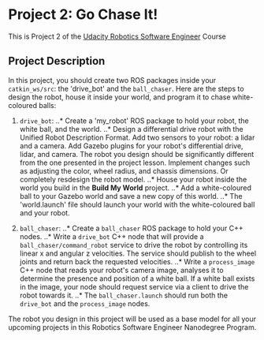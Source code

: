 # Project 2: Go Chase It!

This is Project 2 of the [Udacity Robotics Software Engineer](https://www.udacity.com/course/robotics-software-engineer--nd209) Course 

## Project Description

In this project, you should create two ROS packages inside your `catkin_ws/src`: the 'drive_bot' and the `ball_chaser`. Here are the steps to design the robot, house it inside your world, and program it to chase white-coloured balls:

1. `drive_bot`:
..* Create a 'my_robot' ROS package to hold your robot, the white ball, and the world.
..* Design a differential drive robot with the Unified Robot Description Format. Add two sensors to your robot: a lidar and a camera. Add Gazebo plugins for your robot's differential drive, lidar, and camera. The robot you design should be significantly different from the one presented in the project lesson. Implement changes such as adjusting the color, wheel radius, and chassis dimensions. Or completely resdesign the robot model.
..* House your robot inside the world you build in the **Build My World** project.
..* Add a white-coloured ball to your Gazebo world and save a new copy of this world.
..* The 'world.launch' file should launch your world with the white-coloured ball and your robot.
  
2. `ball_chaser`:
..* Create a `ball_chaser` ROS package to hold your C++ nodes.
..* Write a `drive_bot` C++ node that will provide a `ball_chaser/command_robot` service to drive the robot by controlling its linear x and angular z velocities. The service should publish to the wheel joints and return back the requested velocities.
..* Write a `process_image` C++ node that reads your robot's camera image, analyses it to determine the presence and position of a white ball. If a white ball exists in the image, your node should request  service via a client to drive the robot towards it.
..* The `ball_chaser.launch` should run both the `drive_bot` and the `process_image` nodes.
  
The robot you design in this project will be used as a base model for all your upcoming projects in this Robotics Software Engineer Nanodegree Program.

